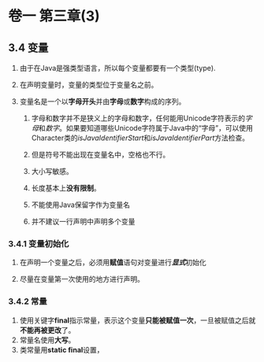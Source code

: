 # 卷一 第三章(3)

## 3.4 变量

1. 由于在Java是强类型语言，所以每个变量都要有一个类型(type).

2. 在声明变量时，变量的类型位于变量名之前。

3. 变量名是一个以**字母开头**并由**字母**或**数字**构成的序列。

   1. 字母和数字并不是狭义上的字母和数字，任何能用Unicode字符表示的*字母*和*数字*。如果要知道哪些Unicode字符属于Java中的“字母”，可以使用Character类的*isJavaIdentifierStart*和*isJavaIdentifierPart*方法检查。

   2. 但是符号不能出现在变量名中，空格也不行。

   3. 大小写敏感。

   4. 长度基本上**没有限制**。

   5. 不能使用Java保留字作为变量名

   6. 并不建议一行声明中声明多个变量
### 3.4.1 变量初始化
1. 在声明一个变量之后，必须用**赋值**语句对变量进行***显式***初始化

2. 尽量在变量第一次使用的地方进行声明。
### 3.4.2 常量
1. 使用关键字**final**指示常量，表示这个变量**只能被赋值一次**，一旦被赋值之后就**不能再被更改**了。
2. 常量名使用**大写**。
3. 类常量用**static final**设置，
